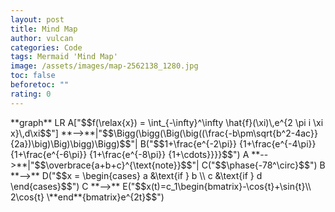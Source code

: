 ```yaml
---
layout: post
title: Mind Map
author: vulcan
categories: Code
tags: Mermaid 'Mind Map'
image: /assets/images/map-2562138_1280.jpg
toc: false
beforetoc: ""
rating: 0
---
```

<div class="mermaid">
**graph** LR
    A["$$f(\relax{x}) = \int_{-\infty}^\infty \hat{f}(\xi)\,e^{2 \pi i \xi x}\,d\xi$$"] **-->**|"$$\Bigg(\bigg(\Big(\big((\frac{-b\pm\sqrt{b^2-4ac}}{2a})\big)\Big)\bigg)\Bigg)$$"| B("$$1+\frac{e^{-2\pi}} {1+\frac{e^{-4\pi}} {1+\frac{e^{-6\pi}} {1+\frac{e^{-8\pi}} {1+\cdots}}}}$$")
    A **-->**|"$$\overbrace{a+b+c}^{\text{note}}$$"| C("$$\phase{-78^\circ}$$")
    B **-->** D("$$x = \begin{cases} a &\text{if } b \\ c &\text{if } d \end{cases}$$")
    C **-->** E("$$x(t)=c_1\begin{bmatrix}-\cos{t}+\sin{t}\\ 2\cos{t} \**end**{bmatrix}e^{2t}$$")
</div>

<script src="{{ "/assets/js/mermaid.min.js" | relative_url }}"></script>
